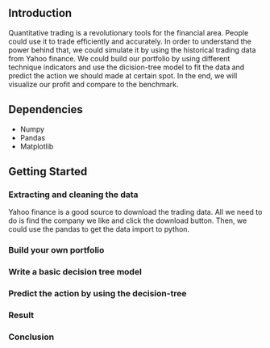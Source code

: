 ## Introduction
Quantitative trading is a revolutionary tools for the financial area. People could use it to trade efficiently and accurately. In order to understand the power behind that, we could simulate it by using the historical trading data from Yahoo finance. We could build our portfolio by using different technique indicators and use the dicision-tree model to fit the data and predict the action we should made at certain spot. In the end, we will visualize our profit and compare to the benchmark.

## Dependencies
- Numpy
- Pandas
- Matplotlib

## Getting Started
### Extracting and cleaning the data
Yahoo finance is a good source to download the trading data. All we need to do is find the company we like and click the download button. Then, we could use the pandas to get the data import to python.

### Build your own portfolio


### Write a basic decision tree model


### Predict the action by using the decision-tree


### Result



### Conclusion


